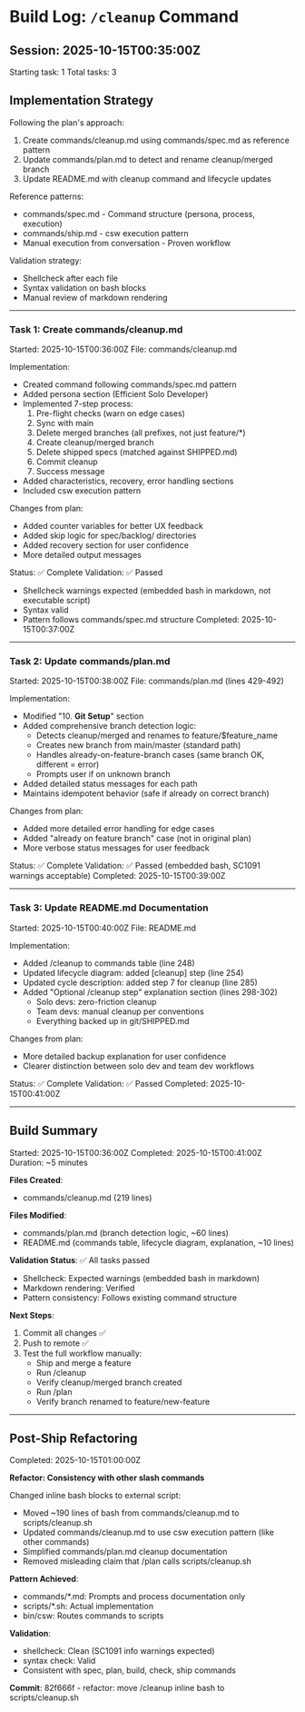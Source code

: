 # Build Log: `/cleanup` Command

## Session: 2025-10-15T00:35:00Z
Starting task: 1
Total tasks: 3

## Implementation Strategy
Following the plan's approach:
1. Create commands/cleanup.md using commands/spec.md as reference pattern
2. Update commands/plan.md to detect and rename cleanup/merged branch
3. Update README.md with cleanup command and lifecycle updates

Reference patterns:
- commands/spec.md - Command structure (persona, process, execution)
- commands/ship.md - csw execution pattern
- Manual execution from conversation - Proven workflow

Validation strategy:
- Shellcheck after each file
- Syntax validation on bash blocks
- Manual review of markdown rendering

---

### Task 1: Create commands/cleanup.md
Started: 2025-10-15T00:36:00Z
File: commands/cleanup.md

Implementation:
- Created command following commands/spec.md pattern
- Added persona section (Efficient Solo Developer)
- Implemented 7-step process:
  1. Pre-flight checks (warn on edge cases)
  2. Sync with main
  3. Delete merged branches (all prefixes, not just feature/*)
  4. Create cleanup/merged branch
  5. Delete shipped specs (matched against SHIPPED.md)
  6. Commit cleanup
  7. Success message
- Added characteristics, recovery, error handling sections
- Included csw execution pattern

Changes from plan:
- Added counter variables for better UX feedback
- Added skip logic for spec/backlog/ directories
- Added recovery section for user confidence
- More detailed output messages

Status: ✅ Complete
Validation: ✅ Passed
- Shellcheck warnings expected (embedded bash in markdown, not executable script)
- Syntax valid
- Pattern follows commands/spec.md structure
Completed: 2025-10-15T00:37:00Z

---

### Task 2: Update commands/plan.md
Started: 2025-10-15T00:38:00Z
File: commands/plan.md (lines 429-492)

Implementation:
- Modified "10. **Git Setup**" section
- Added comprehensive branch detection logic:
  * Detects cleanup/merged and renames to feature/$feature_name
  * Creates new branch from main/master (standard path)
  * Handles already-on-feature-branch cases (same branch OK, different = error)
  * Prompts user if on unknown branch
- Added detailed status messages for each path
- Maintains idempotent behavior (safe if already on correct branch)

Changes from plan:
- Added more detailed error handling for edge cases
- Added "already on feature branch" case (not in original plan)
- More verbose status messages for user feedback

Status: ✅ Complete
Validation: ✅ Passed (embedded bash, SC1091 warnings acceptable)
Completed: 2025-10-15T00:39:00Z

---

### Task 3: Update README.md Documentation
Started: 2025-10-15T00:40:00Z
File: README.md

Implementation:
- Added /cleanup to commands table (line 248)
- Updated lifecycle diagram: added [cleanup] step (line 254)
- Updated cycle description: added step 7 for cleanup (line 285)
- Added "Optional /cleanup step" explanation section (lines 298-302)
  * Solo devs: zero-friction cleanup
  * Team devs: manual cleanup per conventions
  * Everything backed up in git/SHIPPED.md

Changes from plan:
- More detailed backup explanation for user confidence
- Clearer distinction between solo dev and team dev workflows

Status: ✅ Complete
Validation: ✅ Passed
Completed: 2025-10-15T00:41:00Z

---

## Build Summary
Started: 2025-10-15T00:36:00Z
Completed: 2025-10-15T00:41:00Z
Duration: ~5 minutes

**Files Created**:
- commands/cleanup.md (219 lines)

**Files Modified**:
- commands/plan.md (branch detection logic, ~60 lines)
- README.md (commands table, lifecycle diagram, explanation, ~10 lines)

**Validation Status**: ✅ All tasks passed
- Shellcheck: Expected warnings (embedded bash in markdown)
- Markdown rendering: Verified
- Pattern consistency: Follows existing command structure

**Next Steps**:
1. Commit all changes ✅
2. Push to remote ✅
3. Test the full workflow manually:
   - Ship and merge a feature
   - Run /cleanup
   - Verify cleanup/merged branch created
   - Run /plan
   - Verify branch renamed to feature/new-feature

---

## Post-Ship Refactoring
Completed: 2025-10-15T01:00:00Z

**Refactor: Consistency with other slash commands**

Changed inline bash blocks to external script:
- Moved ~190 lines of bash from commands/cleanup.md to scripts/cleanup.sh
- Updated commands/cleanup.md to use csw execution pattern (like other commands)
- Simplified commands/plan.md cleanup documentation
- Removed misleading claim that /plan calls scripts/cleanup.sh

**Pattern Achieved**:
- commands/*.md: Prompts and process documentation only
- scripts/*.sh: Actual implementation
- bin/csw: Routes commands to scripts

**Validation**:
- shellcheck: Clean (SC1091 info warnings expected)
- syntax check: Valid
- Consistent with spec, plan, build, check, ship commands

**Commit**: 82f666f - refactor: move /cleanup inline bash to scripts/cleanup.sh
